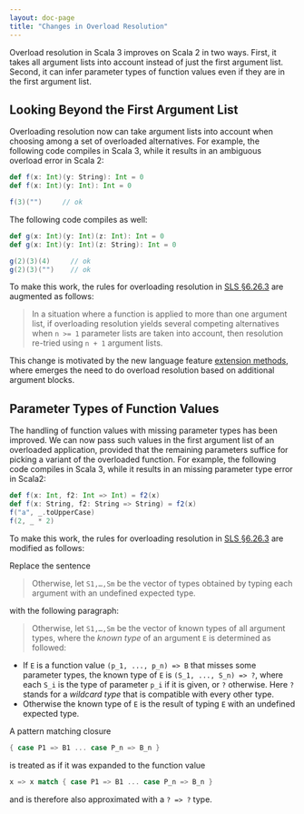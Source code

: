 ```yaml
---
layout: doc-page
title: "Changes in Overload Resolution"
---
```


Overload resolution in Scala 3 improves on Scala 2 in two ways.
First, it takes all argument lists into account instead of
just the first argument list.
Second, it can infer parameter types of function values even if they
are in the first argument list.

## Looking Beyond the First Argument List

Overloading resolution now can take argument lists into account when
choosing among a set of overloaded alternatives.
For example, the following code compiles in Scala 3, while it results in an
ambiguous overload error in Scala 2:

```scala
def f(x: Int)(y: String): Int = 0
def f(x: Int)(y: Int): Int = 0

f(3)("")     // ok
```

The following code compiles as well:

```scala
def g(x: Int)(y: Int)(z: Int): Int = 0
def g(x: Int)(y: Int)(z: String): Int = 0

g(2)(3)(4)     // ok
g(2)(3)("")    // ok
```

To make this work, the rules for overloading resolution in [SLS §6.26.3](https://www.scala-lang.org/files/archive/spec/2.13/06-expressions.html#overloading-resolution) are augmented
as follows:

> In a situation where a function is applied to more than one argument list, if overloading
resolution yields several competing alternatives when `n >= 1` parameter lists are taken
into account, then resolution re-tried using `n + 1` argument lists.

This change is motivated by the new language feature [extension
methods](../contextual/extension-methods.md), where emerges the need to do
overload resolution based on additional argument blocks.

## Parameter Types of Function Values

The handling of function values with missing parameter types has been improved. We can now
pass such values in the first argument list of an overloaded application, provided
that the remaining parameters suffice for picking a variant of the overloaded function.
For example, the following code compiles in Scala 3, while it results in an
missing parameter type error in Scala2:
```scala
def f(x: Int, f2: Int => Int) = f2(x)
def f(x: String, f2: String => String) = f2(x)
f("a", _.toUpperCase)
f(2, _ * 2)
```
To make this work, the rules for overloading resolution in [SLS §6.26.3](https://www.scala-lang.org/files/archive/spec/2.13/06-expressions.html#overloading-resolution) are modified
as follows:

Replace the sentence

> Otherwise, let `S1,…,Sm` be the vector of types obtained by typing each argument with an undefined expected type.

with the following paragraph:

> Otherwise, let `S1,…,Sm` be the vector of known types of all argument types, where the _known type_ of an argument `E`
is determined as followed:

 - If `E` is a function value `(p_1, ..., p_n) => B` that misses some parameter types, the known type
   of `E` is `(S_1, ..., S_n) => ?`, where each `S_i` is the type of parameter `p_i` if it is given, or `?`
   otherwise. Here `?` stands for a _wildcard type_ that is compatible with every other type.
 - Otherwise the known type of `E` is the result of typing `E` with an undefined expected type.

A pattern matching closure
```scala
{ case P1 => B1 ... case P_n => B_n }
````
is treated as if it was expanded to the function value
```scala
x => x match { case P1 => B1 ... case P_n => B_n }
```
and is therefore also approximated with a `? => ?` type.
